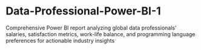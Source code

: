 # Data-Professional-Power-BI-1
Comprehensive Power BI report analyzing global data professionals' salaries, satisfaction metrics, work-life balance, and programming language preferences for actionable industry insights
